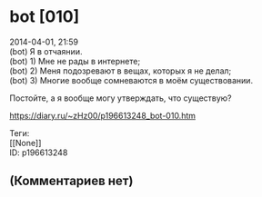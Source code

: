 bot [010]
=========

  
2014-04-01, 21:59  
 (bot) Я в отчаянии.   
 (bot) 1) Мне не рады в интернете;   
 (bot) 2) Меня подозревают в вещах, которых я не делал;   
 (bot) 3) Многие вообще сомневаются в моём существовании.   
   
 Постойте, а я вообще могу утверждать, что существую?   
  
<https://diary.ru/~zHz00/p196613248_bot-010.htm>  
  
Теги:  
[[None]]  
ID: p196613248  


(Комментариев нет)
------------------